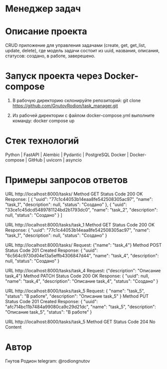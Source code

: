 # Менеджер задач

# Описание проекта

CRUD приложение для управления задачами (create, get, get_list, update, delete), где модель задачи состоит из uuid, названия, описания, статусов: создано, в работе, заверешено.

# Запуск проекта через Docker-compose

1. В рабочую директорию склонируйте репозиторий: 
git clone https://github.com/GnutovRodion/task_manager.git

2. Из рабочей директории с файлом docker-compose.yml выполните команду:
docker compose up

# Стек технологий

Python | FastAPI | Alembic | Pydantic | PostgreSQL
Docker | Docker-compose | GitHub | uvicorn | asyncio

# Примеры запросов ответов

URL http://localhost:8000/tasks/
Method GET Status Code 200 OK
Response:
[
    {
        "uuid": "77c1c44053b14eaa8fe542508305ac97",
        "name": "task_1",
        "description": null,
        "status": "Создано"
    },
    {
        "uuid": "33ce1c45dcd5489781124bd2b1793dc0",
        "name": "task_2",
        "description": null,
        "status": "Создано"
    }
]


URL http://localhost:8000/tasks/task_1
Method GET Status Code 200 OK
Response: 
{
    "uuid": "77c1c44053b14eaa8fe542508305ac97",
    "name": "task_1",
    "description": null,
    "status": "Создано"
}


URL http://localhost:8000/tasks/
Request: {"name": "task_4"}
Method POST Status Code 201 Created
Response: 
{
    "uuid": "6c564c9730d04e13a5effb4306847d44",
    "name": "task_4",
    "description": null,
    "status": "Создано"
}


URL http://localhost:8000/tasks/task_4
Request: {"description": "Описание task_4"}
Method PATCH Status Code 200 OK
Response: 
{
    "uuid": null,
    "name": "task_4",
    "description": "Описание task_4",
    "status": "Создано"
}


URL http://localhost:8000/tasks/task_5
Request: 
{
    "name": "task_5",
    "status": "В работе",
    "description": "Описание task_5"
}
Method PUT Status Code 201 Created
Response:
{
    "uuid": "afc714bc11b7484a99080ca9c29d21dc",
    "name": "task_5",
    "description": "Описание task_5",
    "status": "В работе"
}


URL http://localhost:8000/tasks/task_5
Method GET Status Code 204 No Content

# Автор

Гнутов Родион 
telegram: @rodiongnutov
